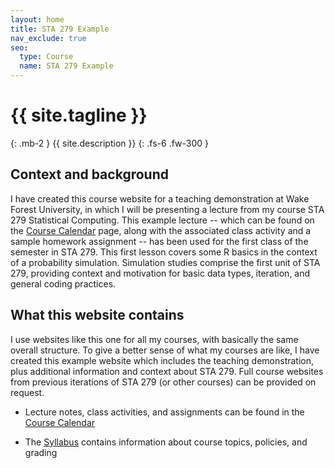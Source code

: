 ```yaml
---
layout: home
title: STA 279 Example
nav_exclude: true
seo:
  type: Course
  name: STA 279 Example
---
```


# {{ site.tagline }}
{: .mb-2 }
{{ site.description }}
{: .fs-6 .fw-300 }

## Context and background

I have created this course website for a teaching demonstration at Wake Forest University, in which I will be presenting a lecture from my course STA 279 Statistical Computing. This example lecture -- which can be found on the [Course Calendar](https://sta279-example.github.io/calendar/) page, along with the associated class activity and a sample homework assignment -- has been used for the first class of the semester in STA 279. This first lesson covers some R basics in the context of a probability simulation. Simulation studies comprise the first unit of STA 279, providing context and motivation for basic data types, iteration, and general coding practices.

## What this website contains

I use websites like this one for all my courses, with basically the same overall structure. To give a better sense of what my courses are like, I have created this example website which includes the teaching demonstration, plus additional information and context about STA 279. Full course websites from previous iterations of STA 279 (or other courses) can be provided on request.

* Lecture notes, class activities, and assignments can be found in the [Course Calendar](https://sta279-example.github.io/calendar/)

* The [Syllabus](https://sta279-example.github.io/about/) contains information about course topics, policies, and grading